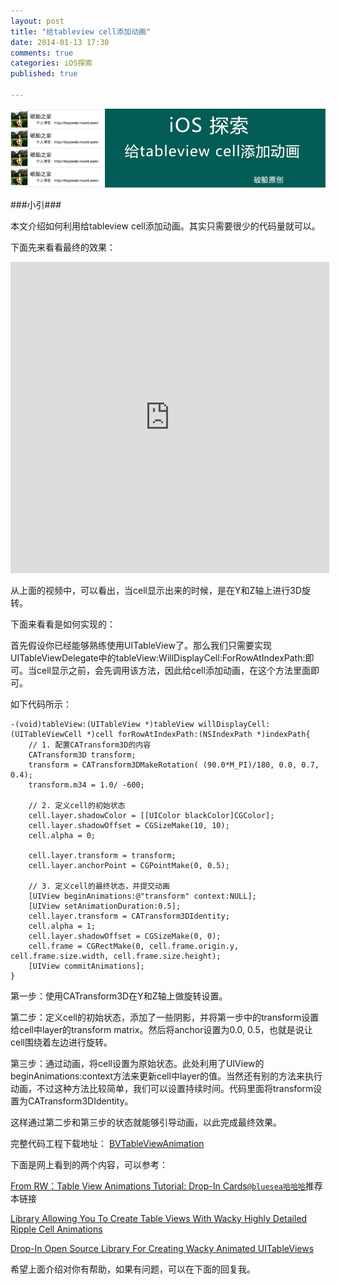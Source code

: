 ```yaml
---
layout: post
title: "给tableview cell添加动画"
date: 2014-01-13 17:30
comments: true
categories: iOS探索
published: true

---
```


![](/images/2014/01/5.png)

<!--more-->

###小引###

本文介绍如何利用给tableview cell添加动画。其实只需要很少的代码量就可以。

下面先来看看最终的效果：

<iframe height=498 width=510 src="http://player.youku.com/embed/XNjYxMTgxOTQw" frameborder=0 allowfullscreen></iframe>

从上面的视频中，可以看出，当cell显示出来的时候，是在Y和Z轴上进行3D旋转。

下面来看看是如何实现的：

首先假设你已经能够熟练使用UITableView了。那么我们只需要实现UITableViewDelegate中的tableView:WillDisplayCell:ForRowAtIndexPath:即可。当cell显示之前，会先调用该方法，因此给cell添加动画，在这个方法里面即可。

如下代码所示：

```objc 
-(void)tableView:(UITableView *)tableView willDisplayCell:(UITableViewCell *)cell forRowAtIndexPath:(NSIndexPath *)indexPath{
    // 1. 配置CATransform3D的内容
    CATransform3D transform;
    transform = CATransform3DMakeRotation( (90.0*M_PI)/180, 0.0, 0.7, 0.4);
    transform.m34 = 1.0/ -600;
    
    // 2. 定义cell的初始状态
    cell.layer.shadowColor = [[UIColor blackColor]CGColor];
    cell.layer.shadowOffset = CGSizeMake(10, 10);
    cell.alpha = 0;
    
    cell.layer.transform = transform;
    cell.layer.anchorPoint = CGPointMake(0, 0.5);
    
    // 3. 定义cell的最终状态，并提交动画
    [UIView beginAnimations:@"transform" context:NULL];
    [UIView setAnimationDuration:0.5];
    cell.layer.transform = CATransform3DIdentity;
    cell.alpha = 1;
    cell.layer.shadowOffset = CGSizeMake(0, 0);
    cell.frame = CGRectMake(0, cell.frame.origin.y, cell.frame.size.width, cell.frame.size.height);
    [UIView commitAnimations];
}
```

第一步：使用CATransform3D在Y和Z轴上做旋转设置。

第二步：定义cell的初始状态，添加了一些阴影，并将第一步中的transform设置给cell中layer的transform matrix。然后将anchor设置为0.0, 0.5，也就是说让cell围绕着左边进行旋转。

第三步：通过动画，将cell设置为原始状态。此处利用了UIView的beginAnimations:context方法来更新cell中layer的值。当然还有别的方法来执行动画，不过这种方法比较简单，我们可以设置持续时间。代码里面将transform设置为CATransform3DIdentity。

这样通过第二步和第三步的状态就能够引导动画，以此完成最终效果。

完整代码工程下载地址：
[BVTableViewAnimation](https://github.com/BeyondVincent/BVTableViewAnimation)

下面是网上看到的两个内容，可以参考：

[From RW：Table View Animations Tutorial: Drop-In Cards](http://www.raywenderlich.com/49311/advanced-table-view-animations-tutorial-drop-in-cards)[`@bluesea哈哈哈`](http://weibo.com/522056706)推荐本链接

[Library Allowing You To Create Table Views With Wacky Highly Detailed Ripple Cell Animations
](http://maniacdev.com/2013/05/library-allowing-you-to-create-table-views-with-wacky-highly-detailed-ripple-cell-animations)

[Drop-In Open Source Library For Creating Wacky Animated UITableViews](http://maniacdev.com/2012/05/drop-in-open-source-library-for-creating-wacky-animated-uitableviews)

希望上面介绍对你有帮助，如果有问题，可以在下面的回复我。

